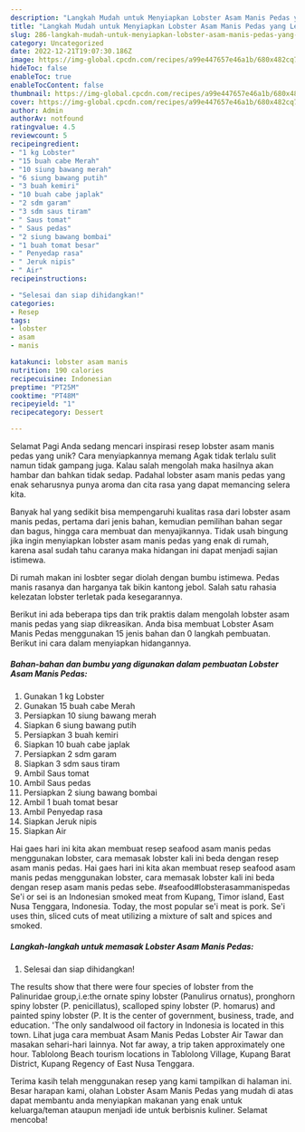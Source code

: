```yaml
---
description: "Langkah Mudah untuk Menyiapkan Lobster Asam Manis Pedas yang Lezat"
title: "Langkah Mudah untuk Menyiapkan Lobster Asam Manis Pedas yang Lezat"
slug: 286-langkah-mudah-untuk-menyiapkan-lobster-asam-manis-pedas-yang-lezat
category: Uncategorized
date: 2022-12-21T19:07:30.186Z
image: https://img-global.cpcdn.com/recipes/a99e447657e46a1b/680x482cq70/lobster-asam-manis-pedas-foto-resep-utama.jpg
hideToc: false
enableToc: true
enableTocContent: false
thumbnail: https://img-global.cpcdn.com/recipes/a99e447657e46a1b/680x482cq70/lobster-asam-manis-pedas-foto-resep-utama.jpg
cover: https://img-global.cpcdn.com/recipes/a99e447657e46a1b/680x482cq70/lobster-asam-manis-pedas-foto-resep-utama.jpg
author: Admin
authorAv: notfound
ratingvalue: 4.5
reviewcount: 5
recipeingredient:
- "1 kg Lobster"
- "15 buah cabe Merah"
- "10 siung bawang merah"
- "6 siung bawang putih"
- "3 buah kemiri"
- "10 buah cabe japlak"
- "2 sdm garam"
- "3 sdm saus tiram"
- " Saus tomat"
- " Saus pedas"
- "2 siung bawang bombai"
- "1 buah tomat besar"
- " Penyedap rasa"
- " Jeruk nipis"
- " Air"
recipeinstructions:

- "Selesai dan siap dihidangkan!"
categories:
- Resep
tags:
- lobster
- asam
- manis

katakunci: lobster asam manis 
nutrition: 190 calories
recipecuisine: Indonesian
preptime: "PT25M"
cooktime: "PT48M"
recipeyield: "1"
recipecategory: Dessert

---
```



Selamat Pagi Anda sedang mencari inspirasi resep lobster asam manis pedas yang unik? Cara menyiapkannya memang Agak tidak terlalu sulit namun tidak gampang juga. Kalau salah mengolah maka hasilnya akan hambar dan bahkan tidak sedap. Padahal lobster asam manis pedas yang enak seharusnya punya aroma dan cita rasa yang dapat memancing selera kita.


Banyak hal yang sedikit bisa mempengaruhi kualitas rasa dari lobster asam manis pedas, pertama dari jenis bahan, kemudian pemilihan bahan segar dan bagus, hingga cara membuat dan menyajikannya. Tidak usah bingung jika ingin menyiapkan lobster asam manis pedas yang enak di rumah, karena asal sudah tahu caranya maka hidangan ini dapat menjadi sajian istimewa.

Di rumah makan ini losbter segar diolah dengan bumbu istimewa. Pedas manis rasanya dan harganya tak bikin kantong jebol. Salah satu rahasia kelezatan lobster terletak pada kesegarannya.


Berikut ini ada beberapa tips dan trik praktis dalam mengolah lobster asam manis pedas yang siap dikreasikan. Anda bisa membuat Lobster Asam Manis Pedas menggunakan 15 jenis bahan dan 0 langkah pembuatan. Berikut ini cara dalam menyiapkan hidangannya.

<!--inarticleads1-->

##### Bahan-bahan dan bumbu yang digunakan dalam pembuatan Lobster Asam Manis Pedas:

1. Gunakan 1 kg Lobster
1. Gunakan 15 buah cabe Merah
1. Persiapkan 10 siung bawang merah
1. Siapkan 6 siung bawang putih
1. Persiapkan 3 buah kemiri
1. Siapkan 10 buah cabe japlak
1. Persiapkan 2 sdm garam
1. Siapkan 3 sdm saus tiram
1. Ambil  Saus tomat
1. Ambil  Saus pedas
1. Persiapkan 2 siung bawang bombai
1. Ambil 1 buah tomat besar
1. Ambil  Penyedap rasa
1. Siapkan  Jeruk nipis
1. Siapkan  Air


Hai gaes hari ini kita akan membuat resep seafood asam manis pedas menggunakan lobster, cara memasak lobster kali ini beda dengan resep asam manis pedas. Hai gaes hari ini kita akan membuat resep seafood asam manis pedas menggunakan lobster, cara memasak lobster kali ini beda dengan resep asam manis pedas sebe. #seafood#lobsterasammanispedas Se&#39;i or sei is an Indonesian smoked meat from Kupang, Timor island, East Nusa Tenggara, Indonesia. Today, the most popular se&#39;i meat is pork. Se&#39;i uses thin, sliced cuts of meat utilizing a mixture of salt and spices and smoked. 

<!--inarticleads2-->

##### Langkah-langkah untuk memasak Lobster Asam Manis Pedas:


1. Selesai dan siap dihidangkan!

The results show that there were four species of lobster from the Palinuridae group,i.e:the ornate spiny lobster (Panulirus ornatus), pronghorn spiny lobster (P. penicillatus), scalloped spiny lobster (P. homarus) and painted spiny lobster (P. It is the center of government, business, trade, and education. &#39;The only sandalwood oil factory in Indonesia is located in this town. Lihat juga cara membuat Asam Manis Pedas Lobster Air Tawar dan masakan sehari-hari lainnya. Not far away, a trip taken approximately one hour. Tablolong Beach tourism locations in Tablolong Village, Kupang Barat District, Kupang Regency of East Nusa Tenggara. 

Terima kasih telah menggunakan resep yang kami tampilkan di halaman ini. Besar harapan kami, olahan Lobster Asam Manis Pedas yang mudah di atas dapat membantu anda menyiapkan makanan yang enak untuk keluarga/teman ataupun menjadi ide untuk berbisnis kuliner. Selamat mencoba!
